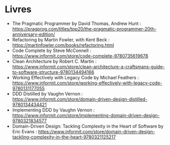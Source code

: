 # Livres

- The Pragmatic Programmer by David Thomas, Andrew Hunt : https://pragprog.com/titles/tpp20/the-pragmatic-programmer-20th-anniversary-edition/
- Refactoring by Martin Fowler, with Kent Beck : https://martinfowler.com/books/refactoring.html
- Code Complete by Steve McConnell : https://www.informit.com/store/code-complete-9780735619678
- Clean Architecture by Robert C. Martin : https://www.informit.com/store/clean-architecture-a-craftsmans-guide-to-software-structure-9780134494166
- Working Effectively with Legacy Code by Michael Feathers : https://www.informit.com/store/working-effectively-with-legacy-code-9780131177055
- DDD Distilled by Vaughn Vernon : https://www.informit.com/store/domain-driven-design-distilled-9780134434421
- Implementing DDD by Vaughn Vernon : https://www.informit.com/store/implementing-domain-driven-design-9780321834577
- Domain-Driven Design: Tackling Complexity in the Heart of Software by Eric Evans : https://www.informit.com/store/domain-driven-design-tackling-complexity-in-the-heart-9780321125217
